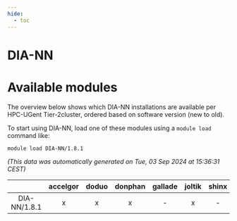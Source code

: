 ```yaml
---
hide:
  - toc
---
```


DIA-NN
======

# Available modules


The overview below shows which DIA-NN installations are available per HPC-UGent Tier-2cluster, ordered based on software version (new to old).

To start using DIA-NN, load one of these modules using a `module load` command like:

```shell
module load DIA-NN/1.8.1
```

*(This data was automatically generated on Tue, 03 Sep 2024 at 15:36:31 CEST)*  

| |accelgor|doduo|donphan|gallade|joltik|shinx|skitty|
| :---: | :---: | :---: | :---: | :---: | :---: | :---: | :---: |
|DIA-NN/1.8.1|x|x|x|-|x|-|x|
